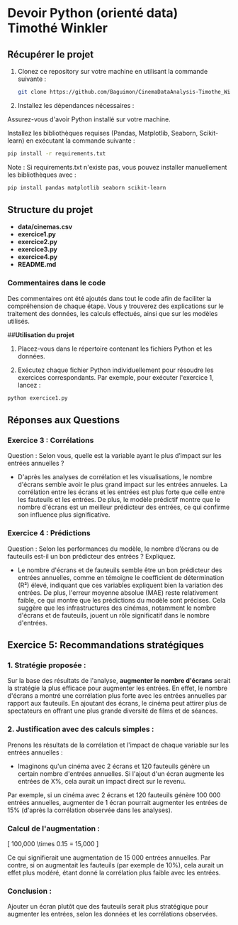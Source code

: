 # Devoir Python (orienté data) Timothé Winkler

## Récupérer le projet

1. Clonez ce repository sur votre machine en utilisant la commande suivante :

   ```bash
   git clone https://github.com/Baguimon/CinemaDataAnalysis-Timothe_Winkler
   ```
2. Installez les dépendances nécessaires :

Assurez-vous d'avoir Python installé sur votre machine.

Installez les bibliothèques requises (Pandas, Matplotlib, Seaborn, Scikit-learn) en exécutant la commande suivante :

  ```bash
  pip install -r requirements.txt
  ```
Note : Si requirements.txt n'existe pas, vous pouvez installer manuellement les bibliothèques avec :

  ```bash
  pip install pandas matplotlib seaborn scikit-learn
  ```

## Structure du projet

- **data/cinemas.csv**
- **exercice1.py** 
- **exercice2.py**
- **exercice3.py** 
- **exercice4.py**
- **README.md**

### **Commentaires dans le code**
Des commentaires ont été ajoutés dans tout le code afin de faciliter la compréhension de chaque étape. Vous y trouverez des explications sur le traitement des données, les calculs effectués, ainsi que sur les modèles utilisés.

##**Utilisation du projet**

1. Placez-vous dans le répertoire contenant les fichiers Python et les données.

2. Exécutez chaque fichier Python individuellement pour résoudre les exercices correspondants. Par exemple, pour exécuter l'exercice 1, lancez :
   
  ```bash
  python exercice1.py
  ```

## **Réponses aux Questions**
### **Exercice 3 : Corrélations**
Question : Selon vous, quelle est la variable ayant le plus d’impact sur les
entrées annuelles ?
- D'après les analyses de corrélation et les visualisations, le nombre d'écrans semble avoir le plus grand impact sur les entrées annueles. La corrélation entre les écrans et les entrées est plus forte que celle entre les fauteuils et les entrées. De plus, le modèle prédictif montre que le nombre d'écrans est un meilleur prédicteur des entrées, ce qui confirme son influence plus significative.

### **Exercice 4 : Prédictions**
Question : Selon les performances du modèle, le nombre d’écrans ou de
fauteuils est-il un bon prédicteur des entrées ? Expliquez.
- Le nombre d'écrans et de fauteuils semble être un bon prédicteur des entrées annuelles, comme en témoigne le coefficient de détermination (R²) élevé, indiquant que ces variables expliquent bien la variation des entrées. De plus, l'erreur moyenne absolue (MAE) reste relativement faible, ce qui montre que les prédictions du modèle sont précises. Cela suggère que les infrastructures des cinémas, notamment le nombre d'écrans et de fauteuils, jouent un rôle significatif dans le nombre d'entrées.

## Exercice 5: Recommandations stratégiques

### 1. Stratégie proposée :

Sur la base des résultats de l'analyse, **augmenter le nombre d'écrans** serait la stratégie la plus efficace pour augmenter les entrées. En effet, le nombre d'écrans a montré une corrélation plus forte avec les entrées annuelles par rapport aux fauteuils. En ajoutant des écrans, le cinéma peut attirer plus de spectateurs en offrant une plus grande diversité de films et de séances.

### 2. Justification avec des calculs simples :

Prenons les résultats de la corrélation et l'impact de chaque variable sur les entrées annuelles :

- Imaginons qu'un cinéma avec 2 écrans et 120 fauteuils génère un certain nombre d'entrées annuelles. Si l'ajout d'un écran augmente les entrées de X%, cela aurait un impact direct sur le revenu.

Par exemple, si un cinéma avec 2 écrans et 120 fauteuils génère 100 000 entrées annuelles, augmenter de 1 écran pourrait augmenter les entrées de 15% (d'après la corrélation observée dans les analyses).

### Calcul de l'augmentation :

\[
100,000 \times 0.15 = 15,000
\]

Ce qui signifierait une augmentation de 15 000 entrées annuelles. Par contre, si on augmentait les fauteuils (par exemple de 10%), cela aurait un effet plus modéré, étant donné la corrélation plus faible avec les entrées.

### Conclusion :

Ajouter un écran plutôt que des fauteuils serait plus stratégique pour augmenter les entrées, selon les données et les corrélations observées.
